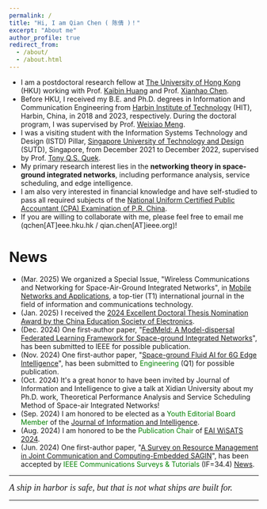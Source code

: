 ```yaml
---
permalink: /
title: "Hi, I am Qian Chen ( 陈倩 )！"
excerpt: "About me"
author_profile: true
redirect_from: 
  - /about/
  - /about.html
---
```


- I am a postdoctoral research fellow at [The University of Hong Kong](https://www.hku.hk/) (HKU) working with Prof. [Kaibin Huang](https://www.eee.hku.hk/people/huangkb/) and Prof. [Xianhao Chen](http://xianhaochen.net/).
- Before HKU, I received my B.E. and Ph.D. degrees in Information and Communication Engineering from [Harbin Institute of Technology](https://www.hit.edu.cn/) (HIT), Harbin, China, in 2018 and 2023, respectively. During the doctoral program, I was supervised by Prof. [Weixiao Meng](http://homepage.hit.edu.cn/mengweixiao). 
- I was a visiting student with the Information Systems Technology and Design (ISTD) Pillar, [Singapore University of Technology and Design](https://sutd.edu.sg/) (SUTD), Singapore, from December 2021 to December 2022, supervised by Prof. [Tony Q.S. Quek](https://people.sutd.edu.sg/~tonyquek/).
- My primary research interest lies in the **networking theory in space-ground integrated networks**, including performance analysis, service scheduling, and edge intelligence.
- I am also very interested in financial knowledge and have self-studied to pass all required subjects of the [National Uniform Certified Public Accountant (CPA) Examination of P.R. China](http://www.lncpa.org.cn/lnas/content/detail/1714400051118).
- If you are willing to collaborate with me, please feel free to email me (qchen[AT]eee.hku.hk / qian.chen[AT]ieee.org)!


News
==
* (Mar. 2025) We organized a Special Issue, "Wireless Communications and Networking for Space-Air-Ground Integrated Networks", in [Mobile Networks and Applications](https://link.springer.com/journal/11036/updates/27766146), a top-tier (T1) international journal in the field of information and communications technology.
* (Jan. 2025) I received the [2024 Excellent Doctoral Thesis Nomination Award by the China Education Society of Electronics](https://mp.weixin.qq.com/s/TpD5AJ6dj7Fzo1zrNceh_g). 
* (Dec. 2024) One first-author paper, "[FedMeld: A Model-dispersal Federated Learning Framework for Space-ground Integrated Networks](https://arxiv.org/abs/2412.17231)", has been submitted to IEEE for possible publication.
* (Nov. 2024) One first-author paper, "[Space-ground Fluid AI for 6G Edge Intelligence](https://arxiv.org/pdf/2411.15845)", has been submitted to <font color = "green">Engineering</font> (Q1)
 for possible publication.
* (Oct. 2024) It's a great honor to have been invited by Journal of Information and Intelligence to give a talk at Xidian University about my Ph.D. work, Theoretical Performance Analysis and Service Scheduling Method of Space-air Integrated Networks!
* (Sep. 2024) I am honored to be elected as a <font color = "green">Youth Editorial Board Member</font> of the [Journal of Information and Intelligence](https://www.sciencedirect.com/journal/journal-of-information-and-intelligence).
* (Aug. 2024) I am honored to be the <font color = "green">Publication Chair</font> of [EAI WiSATS 2024](https://psats.eai-conferences.org/2024/).
* (Jun. 2024) One first-author paper, "[A Survey on Resource Management in Joint Communication and Computing-Embedded SAGIN](https://arxiv.org/abs/2403.17400)", has been accepted by <font color = "green">IEEE Communications Surveys & Tutorials</font> (IF=34.4) [News](https://mp.weixin.qq.com/s/YDpSKFCFTgQp5SDKuP6O0g).


---

<i style="font-family: 'Georgia', serif; font-size: 18px; ">A ship in harbor is safe, but that is not what ships are built for.</i>

---
